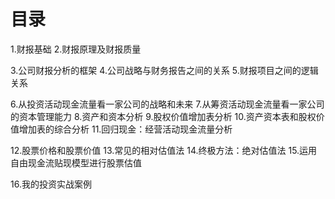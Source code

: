 # 目录
1.财报基础
2.财报原理及财报质量

3.公司财报分析的框架
4.公司战略与财务报告之间的关系
5.财报项目之间的逻辑关系

6.从投资活动现金流量看一家公司的战略和未来
7.从筹资活动现金流量看一家公司的资本管理能力
8.资产和资本分析
9.股权价值增加表分析
10.资产资本表和股权价值增加表的综合分析
11.回归现金：经营活动现金流量分析

12.股票价格和股票价值
13.常见的相对估值法
14.终极方法：绝对估值法
15.运用自由现金流贴现模型进行股票估值

16.我的投资实战案例